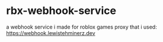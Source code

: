# rbx-webhook-service
a webhook service i made for roblox games
proxy that i used: https://webhook.lewistehminerz.dev
